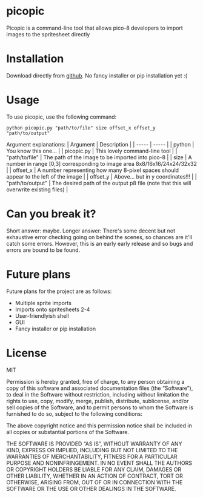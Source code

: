 # picopic

Picopic is a command-line tool that allows pico-8 developers to import images to the spritesheet directly

# Installation
Download directly from [github]. No fancy installer or pip installation yet :(

# Usage
To use picopic, use the following command:
```
python picopic.py "path/to/file" size offset_x offset_y "path/to/output"
```
Argument explanations:
| Argument | Description |
| ----- | ----- |
| python | You know this one... |
| picopic.py | This lovely command-line tool |
| "path/to/file" | The path of the image to be imported into pico-8 |
| size | A number in range [0,3] corresponding to image area 8x8/16x16/24x24/32x32 |
| offset_x | A number representing how many 8-pixel spaces should appear to the left of the image |
| offset_y | Above... but in y coordinates!!! |
| "path/to/output" | The desired path of the output p8 file (note that this will overwrite existing files) |

# Can you break it?
Short answer: maybe.
Longer answer: There's some decent but not exhaustive error checking going on behind the scenes, so chances are it'll catch some errors. However, this is an early early release and so bugs and errors are bound to be found.

# Future plans
Future plans for the project are as follows:
- Multiple sprite imports
- Imports onto spritesheets 2-4
- User-friendlyish shell
- GUI
- Fancy installer or pip installation

# License
MIT

Permission is hereby granted, free of charge, to any person obtaining a copy of this software and associated documentation files (the “Software”), to deal in the Software without restriction, including without limitation the rights to use, copy, modify, merge, publish, distribute, sublicense, and/or sell copies of the Software, and to permit persons to whom the Software is furnished to do so, subject to the following conditions:

The above copyright notice and this permission notice shall be included in all copies or substantial portions of the Software.

THE SOFTWARE IS PROVIDED “AS IS”, WITHOUT WARRANTY OF ANY KIND, EXPRESS OR IMPLIED, INCLUDING BUT NOT LIMITED TO THE WARRANTIES OF MERCHANTABILITY, FITNESS FOR A PARTICULAR PURPOSE AND NONINFRINGEMENT. IN NO EVENT SHALL THE AUTHORS OR COPYRIGHT HOLDERS BE LIABLE FOR ANY CLAIM, DAMAGES OR OTHER LIABILITY, WHETHER IN AN ACTION OF CONTRACT, TORT OR OTHERWISE, ARISING FROM, OUT OF OR IN CONNECTION WITH THE SOFTWARE OR THE USE OR OTHER DEALINGS IN THE SOFTWARE.

   [github]: <https://github.com/MetalKamina/picopic>